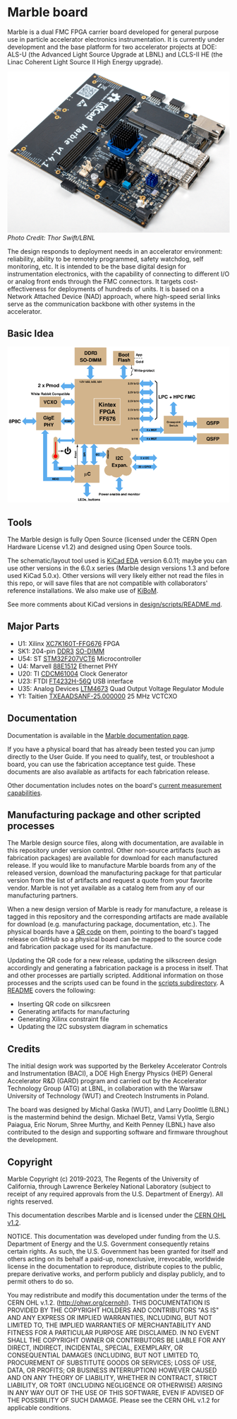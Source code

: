 # Marble board

Marble is a dual FMC FPGA carrier board developed for general purpose use in particle accelerator electronics instrumentation. It is currently under development and the base platform for two accelerator projects at DOE: ALS-U (the Advanced Light Source Upgrade at LBNL) and LCLS-II HE (the Linac Coherent Light Source II High Energy upgrade).

![marble](docs/marble.jpg)
_Photo Credit: Thor Swift/LBNL_

The design responds to deployment needs in an accelerator environment: reliability, ability to be remotely programmed, safety watchdog, self monitoring, etc. It is intended to be the base digital design for instrumentation electronics, with the capability of connecting to different I/O or analog front ends through the FMC connectors. It targets cost-effectiveness for deployments of hundreds of units. It is based on a Network Attached Device (NAD) approach, where high-speed serial links serve as the communication backbone with other systems in the accelerator.

## Basic Idea

![block diagram](docs/block_k3.png)

## Tools

The Marble design is fully Open Source (licensed under the CERN Open Hardware License v1.2) and designed using Open Source tools.

The schematic/layout tool used is [KiCad EDA](http://www.kicad.org/)
version 6.0.11; maybe you can use other versions in the 6.0.x series
(Marble design versions 1.3 and before used KiCad 5.0.x).
Other versions will very likely either not read the files
in this repo, or will save files that are not compatible with
collaborators' reference installations.
We also make use of [KiBoM](https://github.com/SchrodingersGat/KiBoM).

See more comments about KiCad versions in [design/scripts/README.md](design/scripts/README.md).

## Major Parts

* U1: Xilinx [XC7K160T-FFG676](https://www.xilinx.com/products/silicon-devices/fpga/kintex-7.html) FPGA
* SK1: 204-pin [DDR3](https://en.wikipedia.org/wiki/DDR3_SDRAM) [SO-DIMM](https://en.wikipedia.org/wiki/SO-DIMM)
* U54: ST [STM32F207VCT6](http://www.st.com/st-web-ui/static/active/en/resource/technical/document/datasheet/CD00237391.pdf) Microcontroller
* U4: Marvell [88E1512](https://www.marvell.com/documents/eoxwrbluvwybgxvagkkf/) Ethernet PHY
* U20: TI [CDCM61004](http://www.ti.com/product/CDCM61004) Clock Generator
* U23: FTDI [FT4232H-56Q](https://www.ftdichip.com/Products/ICs/FT4232H.htm) USB interface
* U35: Analog Devices [LTM4673](https://www.analog.com/en/products/ltm4673.html) Quad Output Voltage Regulator Module
* Y1: Taitien [TXEAADSANF-25.000000](https://www.taitien.com/wp-content/uploads/2015/12/XO-0076_TX.pdf) 25 MHz VCTCXO

## Documentation

Documentation is available in the [Marble documentation page](https://berkeleylab.github.io/Marble/manuals.html).

If you have a physical board that has already been tested you can jump directly to the User Guide. If you need to qualify, test, or troubleshoot a board, you can use the fabrication acceptance test guide. These documents are also available as artifacts for each fabrication release.

Other documentation includes notes on the board's [current measurement capabilities](docs/shunts.md).

## Manufacturing package and other scripted processes

The Marble design source files, along with documentation, are available in this repository under version control.
Other non-source artifacts (such as fabrication packages) are available for download for each manufactured release.
If you would like to manufacture Marble boards from any of the released version, download the manufacturing package for that particular version from the list of artifacts and request a quote from your favorite vendor. Marble is not yet available as a catalog item from any of our manufacturing partners.

When a new design version of Marble is ready for manufacture, a release is tagged in this repository and the corresponding artifacts are made available for download (e.g. manufacturing package, documentation, etc.). The physical boards have a [QR code](https://en.wikipedia.org/wiki/QR_code) on them, pointing to the board's tagged release on GitHub so a physical board can be mapped to the source code and fabrication package used for its manufacture.

Updating the QR code for a new release, updating the silkscreen design accordingly and generating a fabrication package is a process in itself. That and other processes are partially scripted. Additional information on those processes and the scripts used can be found in the [scripts subdirectory](design/scripts). A [README](design/scripts/README.md) covers the following:

* Inserting QR code on silkcsreen
* Generating artifacts for manufacturing
* Generating Xilinx constraint file
* Updating the I2C subsystem diagram in schematics

## Credits

The initial design work was supported by the Berkeley Accelerator Controls and Instrumentation (BACI), a DOE High Energy Physics (HEP) General Accelerator R&D (GARD) program and carried out by the Accelerator Technology Group (ATG) at LBNL, in collaboration with the Warsaw University of Technology (WUT) and Creotech Instruments in Poland.

The board was designed by Michal Gaska (WUT), and Larry Doolittle (LBNL) is the mastermind behind the design. Michael Betz, Vamsi Vytla, Sergio Paiagua, Eric Norum, Shree Murthy, and Keith Penney (LBNL) have also contributed to the design and supporting software and firmware throughout the development.

## Copyright

Marble Copyright (c) 2019-2023, The Regents of the University of California, through Lawrence Berkeley National Laboratory (subject to receipt of any required approvals from the U.S. Department of Energy). All rights reserved.

This documentation describes Marble and is licensed under the [CERN OHL v1.2](https://ohwr.org/project/licences/wikis/cern-ohl-v1.2).

NOTICE. This documentation was developed under funding from the U.S. Department of Energy and the U.S. Government consequently retains certain rights. As such, the U.S. Government has been granted for itself and others acting on its behalf a paid-up, nonexclusive, irrevocable, worldwide license in the documentation to reproduce, distribute copies to the public, prepare derivative works, and perform publicly and display publicly, and to permit others to do so.

You may redistribute and modify this documentation under the terms of the CERN OHL v.1.2. (http://ohwr.org/cernohl). THIS DOCUMENTATION IS PROVIDED BY THE COPYRIGHT HOLDERS AND CONTRIBUTORS "AS IS" AND ANY EXPRESS OR IMPLIED WARRANTIES, INCLUDING, BUT NOT LIMITED TO, THE IMPLIED WARRANTIES OF MERCHANTABILITY AND FITNESS FOR A PARTICULAR PURPOSE ARE DISCLAIMED. IN NO EVENT SHALL THE COPYRIGHT OWNER OR CONTRIBUTORS BE LIABLE FOR ANY DIRECT, INDIRECT, INCIDENTAL, SPECIAL, EXEMPLARY, OR CONSEQUENTIAL DAMAGES (INCLUDING, BUT NOT LIMITED TO, PROCUREMENT OF SUBSTITUTE GOODS OR SERVICES; LOSS OF USE, DATA, OR PROFITS; OR BUSINESS INTERRUPTION) HOWEVER CAUSED AND ON ANY THEORY OF LIABILITY, WHETHER IN CONTRACT, STRICT LIABILITY, OR TORT (INCLUDING NEGLIGENCE OR OTHERWISE) ARISING IN ANY WAY OUT OF THE USE OF THIS SOFTWARE, EVEN IF ADVISED OF THE POSSIBILITY OF SUCH DAMAGE. Please see the CERN OHL v.1.2 for applicable conditions.
